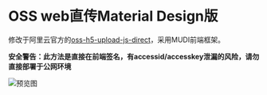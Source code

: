 # OSS web直传Material Design版

修改于阿里云官方的[oss-h5-upload-js-direct](https://help.aliyun.com/document_detail/31925.html)，采用MUDI前端框架。

**安全警告：此方法是直接在前端签名，有accessid/accesskey泄漏的风险，请勿直接部署于公网环境**

![预览图](https://ppmm.org/images/2020/06/25/ef6c77f9f9e58295cba7fc6e7323049f.jpg)
